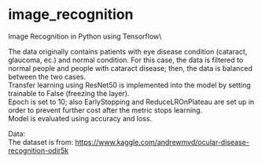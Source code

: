 # image_recognition
Image Recognition in Python using Tensorflow\\

The data originally contains patients with eye disease condition (cataract, glaucoma, ec.) and normal condition.
For this case, the data is filtered to normal people and people with cataract disease; then, the data is balanced between the two cases.\
Transfer learning using ResNet50 is implemented into the model by setting trainable to False (freezing the layer).\
Epoch is set to 10; also EarlyStopping and ReduceLROnPlateau are set up in order to prevent further cost after the metric stops learning.\
Model is evaluated using accuracy and loss.

Data:\
The dataset is from:
https://www.kaggle.com/andrewmvd/ocular-disease-recognition-odir5k

